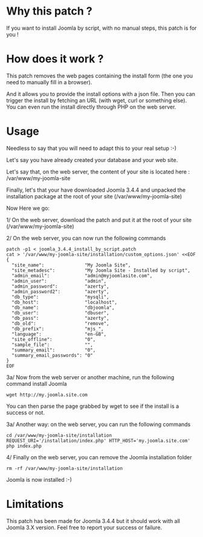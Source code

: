 # Why this patch ?

If you want to install Joomla by script, with no manual steps, this patch is for you !

# How does it work ?

This patch removes the web pages containing the install form (the one you need to manually fill in a browser).

And it allows you to provide the install options with a json file. Then you can trigger the install by fetching an URL (with wget, curl or something else). You can even run the install directly through PHP on the web server.

# Usage

Needless to say that you will need to adapt this to your real setup :-)

Let's say you have already created your database and your web site.

Let's say that, on the web server, the content of your site is located here : /var/www/my-joomla-site

Finally, let's that your have downloaded Joomla 3.4.4 and unpacked the installation package at the root of your site (/var/www/my-joomla-site)

Now Here we go:

1/ On the web server, download the patch and put it at the root of your site (/var/www/my-joomla-site)

2/ On the web server, you can now run the following commands
~~~
patch -p1 < joomla_3.4.4_install_by_script.patch
cat > '/var/www/my-joomla-site/installation/custom_options.json' <<EOF
{
  "site_name":               "My Joomla Site",
  "site_metadesc":           "My Joomla Site - Installed by script",
  "admin_email":             "admin@myjoomlasite.com",
  "admin_user":              "admin",
  "admin_password":          "azerty",
  "admin_password2":         "azerty",
  "db_type":                 "mysqli",
  "db_host":                 "localhost",
  "db_name":                 "dbjoomla",
  "db_user":                 "dbuser",
  "db_pass":                 "azerty",
  "db_old":                  "remove",
  "db_prefix":               "mjs_",
  "language":                "en-GB",
  "site_offline":            "0",
  "sample_file":             "",
  "summary_email":           "0",
  "summary_email_passwords": "0"
}
EOF
~~~

3a/ Now from the web server or another machine, run the following command install Joomla
~~~
wget http://my.joomla.site.com
~~~

You can then parse the page grabbed by wget to see if the install is a success or not.

3a/ Another way: on the web server, you can run the following commands
~~~
cd /var/www/my-joomla-site/installation
REQUEST_URI='/installation/index.php' HTTP_HOST='my.joomla.site.com' php index.php
~~~

4/ Finally on the web server, you can remove the Joomla installation folder
~~~
rm -rf /var/www/my-joomla-site/installation
~~~

Joomla is now installed :-)

# Limitations

This patch has been made for Joomla 3.4.4 but it should work with all Joomla 3.X version.
Feel free to report your success or failure.
